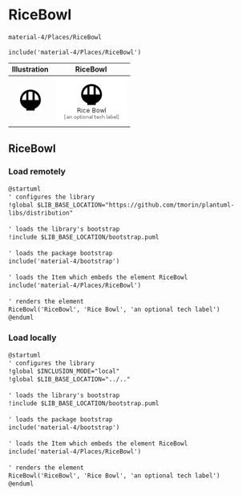 # RiceBowl


```text
material-4/Places/RiceBowl
```

```text
include('material-4/Places/RiceBowl')
```



| Illustration | RiceBowl |
| :---: | :---: |
| ![illustration for Illustration](../../material-4/Places/RiceBowl.png) | ![illustration for RiceBowl](../../material-4/Places/RiceBowl.Local.png) |




## RiceBowl

### Load remotely
```plantuml
@startuml
' configures the library
!global $LIB_BASE_LOCATION="https://github.com/tmorin/plantuml-libs/distribution"

' loads the library's bootstrap
!include $LIB_BASE_LOCATION/bootstrap.puml

' loads the package bootstrap
include('material-4/bootstrap')

' loads the Item which embeds the element RiceBowl
include('material-4/Places/RiceBowl')

' renders the element
RiceBowl('RiceBowl', 'Rice Bowl', 'an optional tech label')
@enduml
```

### Load locally
```plantuml
@startuml
' configures the library
!global $INCLUSION_MODE="local"
!global $LIB_BASE_LOCATION="../.."

' loads the library's bootstrap
!include $LIB_BASE_LOCATION/bootstrap.puml

' loads the package bootstrap
include('material-4/bootstrap')

' loads the Item which embeds the element RiceBowl
include('material-4/Places/RiceBowl')

' renders the element
RiceBowl('RiceBowl', 'Rice Bowl', 'an optional tech label')
@enduml
```

